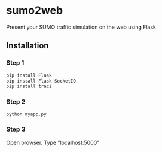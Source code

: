 # sumo2web
Present your SUMO traffic simulation on the web using Flask

## Installation
### Step 1
```bash
pip install Flask
pip install Flask-SocketIO
pip install traci
```
### Step 2
```bash
python myapp.py
```
### Step 3
Open browser. Type "localhost:5000"
